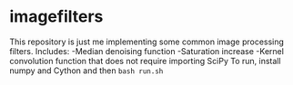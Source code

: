 # imagefilters
This repository is just me implementing some common image processing filters. 
Includes:
-Median denoising function
-Saturation increase
-Kernel convolution function that does not require importing SciPy
To run, install numpy and Cython and then 
```bash run.sh```
